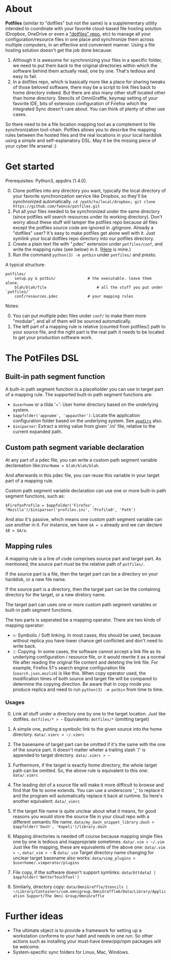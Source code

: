 # About

**Potfiles** (similar to "dotfiles" but not the same) is a supplementary utility intended to coordinate with your favorite cloud-based file hosting solution (Dropbox, OneDrive or even a ["dotfiles" repo](https://github.com/search?q=dotfiles), etc) to manage all your configuration/resource files in one place and synchronize them across multiple computers, in an effective and convenient manner. Using a file hosting solution doesn't get the job done because:

1. Although it is awesome for synchronizing your files in a specific folder, we need to put them back to the original directories within which the software behind them actually read, one by one. That's tedious and easy to fail.
2. In a dotfiles repo, which is basically more like a place for sharing tweaks of those beloved software, there may be a script to link files back to home directory indeed. But there are also many other stuff located other than home directory. Stencils of OmniGraffle,  keymap setting of your favorite IDE, bits of extension configuration of Firefox which the integrated Sync doesn't care about. You can think of plenty of other use cases.

So there need to be a file location mapping tool as a complement to file synchronization tool-chain. Potfiles allows you to describe the mapping rules between the hosted files and the real locations in your local harddisk using a simple and self-explanatory DSL. May it be the missing piece of your cyber life arsenal :)

# Get started

Prerequisites: Python3, appdirs (1.4.0).

0. Clone potfiles into any directory you want, typically the local directory of your favorite synchronization service like Dropbox, so they'll be synchronized automatically. `cd /path/to/local/dropbox; git clone https://github.com/fwonce/potfiles.git`
0. Put all your files needed to be synchronized under the same directory (since potfiles will search resources under its working directory). Don't worry about these stuff will tamper the potfiles repo because all files except the potfiles source code are ignored in .gitignore. Already a "dotfiles" user? It's easy to make potfiles get alone well with it. Just symlink your local dotfiles repo directory into our potfiles directory.
0. Create a plain text file with ".pdec" extension under `potfiles/conf`, and write the mapping rules (see below) in it. ([Here]() is mine.)
0. Run the command `python(3) -m potbin` under `potfiles/` and presto.

A typical structure:

``` shell
potfiles/
	setup.py & potbin/				# the executable. leave them alone.
	blah/blah/file						# all the stuff you put under `potfiles/`
	conf/resources.pdec				# your mapping rules
```

Notes:

0. You can put multiple pdec files under `conf/` to make them more "modular", and all of them will be sourced automatically.
0. The left part of a mapping rule is relative (counted from potfiles/) path to your source file, and the right part is the real path it needs to be located to get your production software work.

# The PotFiles DSL

## Built-in path segment function

A built-in path segment function is a placeholder you can use in target part of a mapping rule. The supported built-in path segment functions are:

- `$userhome` or a tilda '~': User home directory based on the underlying system.
- `$appfolder('appname', 'appauther')`: Locate the application configuration folder based on the underlying system. See [`appdirs`](https://pypi.python.org/pypi/appdirs) also.
- `$iniparser`: Extract a string value from given '.ini' file, relative to the current expanded path.

## Custom path segment variable declaration

At any part of a pdec file, you can write a custom path segment variable declareation like:`$VarName = blah/blah/blah`.

And afterwards in this pdec file, you can reuse this variable in your target part of a mapping rule.

Custom path segment variable declaration can use one or more built-in path segment functions, such as:

```
$FirefoxProfile = $appfolder('Firefox', 'Mozilla')/$iniparser('profiles.ini', 'Profile0', 'Path')
```

And also it's passive, which means one custom path segment variable can use another in it. For instance, we have `$A = a` already and we can declare `$B = $A/a`.

## Mapping rules

A mapping rule is a line of code comprises source part and target part. As mentioned, the source part must be the relative path of `potfiles/`.

If the source part is a file, then the target part can be a directory on your harddisk, or a new file name.

If the source part is a directory, then the target part can be the containing directory for the target, or a new diretory name.

The target part can uses one or more custom path segment variables or built-in path segment functions.

The two parts is seperated be a mapping operator. There are two kinds of mapping operator:

- `>`: Symbolic / Soft linking. In most cases, this should be used, because without replica you have lower chance get conflicted and don't need to write back.
- `|`: Copying. In some cases, the software cannot accept a link file as its underlying configuration / resource file, or it would rewrite it as a normal file after reading the original file content and deleting the link file. For example, Firefox 51's search engine configuration file (`search.json.mozlz4`) is like this. When copy operator used, the modification times of both source and target file will be compared to determine the copying direction. Be aware that in copy mode you produce replica and need to run `python(3) -m potbin` from time to time.

### Usages

0. Link all stuff under a directory one by one to the target location. Just like dotfiles.
	`dotfiles/* > ~`
	Equivalents: `dotfiles/*` (omitting target)

0. A simple one, putting a symbolic link to the given source into the home directory.
	`data/.vimrc > ~/.vimrc`

0. The basename of target part can be omitted if it's the same with the one of the source part. It doesn't matter wheter a trailing slash '/' is appended to target directory.
	`data/.vimrc > ~`

0. Furthermore, if the target is exactly home directory, the whole target path can be omitted. So, the above rule is equivalent to this one:
	`data/.vimrc`

0. The leading dot of a source file will make it more difficult to browse and find that file to some extends. You can use a underscore '_' to replace it and the program will automatically replace it back at runtime. So here's another equivalent:
	`data/_vimrc`

0. If the target file name is quite unclear about what it means, for good reasons you would store the source file in your cloud repo with a different semantic file name.
	`data/my_dash_snippet_library.dash > $appfolder('Dash', 'Kapeli')/library.dash`

0. Mapping directories is needed off course because mapping single files one by one is tedious and inappropriate sometimes.
	`data/.vim > ~/.vim`
	Just like file mapping, these are equivalents of the above one:
	`data/.vim > ~`, `data/_vim > ~` & `data/_vim`
	Target directory name changing for unclear target basename also works:
	`data/vimp_plugins > $userhome/.vimperator/plugins`

0. File copy, if the software doesn't support symlinks:
	`data/bttdata2 | $appfolder('BetterTouchTool')`

0. Similarly, directory copy:
	`data/OmniGraffle/Stencils | ~/Library/Containers/com.omnigroup.OmniGraffle6/Data/Library/Application Support/The Omni Group/OmniGraffle`

# Further ideas

- The ultimate object is to provide a framework for setting up a workstation conforms to your habit and needs in one run. So other actions such as installing your must-have brew/pip/npm packages will be welcome.
- System-specific sync folders for Linux, Mac, Windows.
